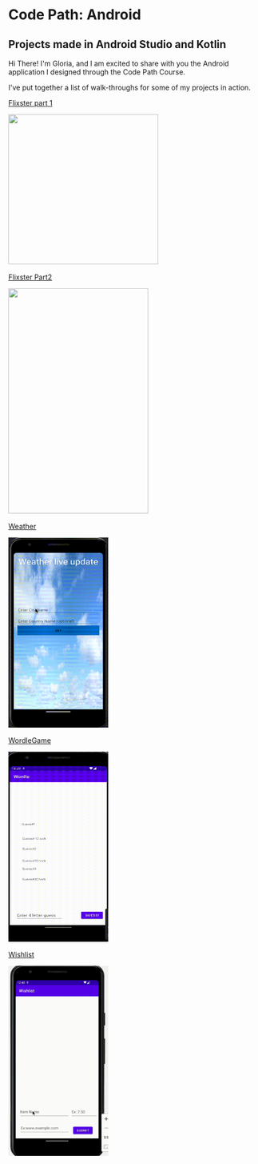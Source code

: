 # Code Path: Android

## Projects made in Android Studio and Kotlin 

Hi There! I'm Gloria, and I am excited to share with you the Android application I designed through the Code Path Course. 

I've put together a list of walk-throughs for some of my projects in action. 


[Flixster part 1](https://github.com/gloriadukuzeyesu/Code_Path/tree/main/FlixsterPart1)

<img src="FlixsterPart1/FlixsterPart1WalkThrough.gif" width="300" height="300"/>

[Flixster Part2](https://github.com/gloriadukuzeyesu/Code_Path/tree/main/FlixsterPart2)

<img src="FlixsterPart2/flixsterPart2.gif" width="280" height="450"/>


[Weather](https://github.com/gloriadukuzeyesu/Code_Path/tree/main/WeatherApp)



<img src="WeatherApp/weather.gif" width="200" height="380"/>





[WordleGame](https://github.com/gloriadukuzeyesu/Code_Path/tree/main/WordleGame)



<img src="WordleGame/wordle.gif" width="200" height="380"/>





[Wishlist](https://github.com/gloriadukuzeyesu/Code_Path/tree/main/Wishlist)

<img src="Wishlist/wish.gif" width="200" height=380/>







